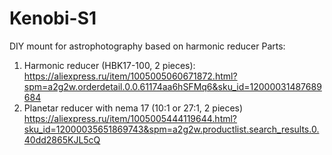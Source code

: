 # Kenobi-S1
 DIY mount for astrophotography based on harmonic reducer
Parts:
1. Harmonic reducer (HBK17-100, 2 pieces): https://aliexpress.ru/item/1005005060671872.html?spm=a2g2w.orderdetail.0.0.61174aa6hSFMq6&sku_id=12000031487689684
2. Planetar reducer with nema 17 (10:1 or 27:1, 2 pieces) https://aliexpress.ru/item/1005005444119644.html?sku_id=12000035651869743&spm=a2g2w.productlist.search_results.0.40dd2865KJL5cQ
